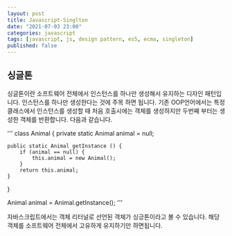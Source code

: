 ```yaml
---
layout: post
title: Javascript-Singlton
date: "2021-07-03 23:00"
categories: javascript
tags: [javascript, js, design pattern, es5, ecma, singleton]
published: false
---
```



## 싱글톤
싱글톤이란 소프트웨어 전체에서 인스턴스를 하나만 생성해서 유지하는 디자인 패턴입니다. 인스턴스를 하나만 생성한다는 것에 주목 하면 됩니다. 기존 OOP언어에서는 특정 클래스에서 인스턴스를 생성할 때 처음 호출시에는 객체를 생성하지만 두번째 부터는 생성한 객체를 반환합니다. 다음과 같습니다.

'''
class Animal {
    private static Animal animal = null;

    public static Animal getInstance () {
        if (animal == null) {
            this.animal = new Animal();
        }
        return this.animal;
    }
}

Animal animal = Animal.getInstance();
'''

자바스크립트에서는 객체 리터널로 선언된 객체가 싱긍톤이라고 볼 수 있습니다. 해당 객체를 소프트웨어 전체에서 고유하게 유지하기만 하면됩니다.
